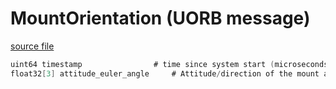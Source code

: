 # MountOrientation (UORB message)



[source file](https://github.com/PX4/PX4-Autopilot/blob/release/1.14/msg/MountOrientation.msg)

```c
uint64 timestamp				# time since system start (microseconds)
float32[3] attitude_euler_angle		# Attitude/direction of the mount as euler angles in rad

```
